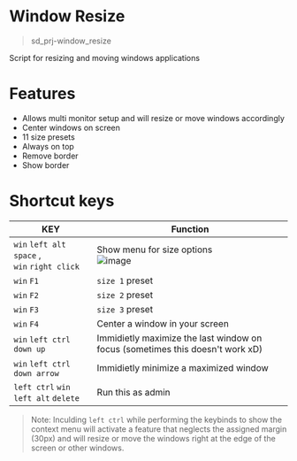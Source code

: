 # Window Resize
> sd_prj-window_resize

Script for resizing and moving windows applications

# Features
- Allows multi monitor setup and will resize or move windows accordingly
- Center windows on screen
- 11 size presets
- Always on top
- Remove border
- Show border

# Shortcut keys
| KEY | Function |
| ------ | ------ |
| `win` `left alt` `space` ,<br/>`win` `right click` | Show menu for size options<br/>![image](https://user-images.githubusercontent.com/34419223/163129364-656f8588-3da2-4d17-b8d2-ea7f6396f22e.png)|
|  `win` `F1` | `size 1` preset |
|  `win` `F2` | `size 2` preset |
|  `win` `F3` | `size 3` preset |
|  `win` `F4` | Center a window in your screen |
| `win` `left ctrl` `down up` | Immidietly maximize the last window on focus (sometimes this doesn't work xD) |
| `win` `left ctrl` `down arrow` | Immidietly minimize a maximized window |
| `left ctrl` `win` `left alt` `delete` | Run this as admin |

> Note: Inculding `left ctrl` while performing the keybinds to show the context menu will activate a feature that neglects the assigned margin (30px) and will resize or move the windows right at the edge of the screen or other windows. 
